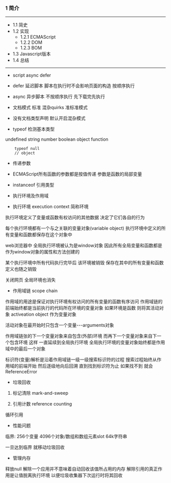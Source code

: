 ### 1 简介
---
* 1.1 简史
* 1.2 实现
  * 1.2.1 ECMAScript
  * 1.2.2 DOM
  * 1.2.3 BOM
* 1.3 Javascript版本
* 1.4 总结
---

* script async defer

* defer 延迟脚本 脚本在执行时不会影响页面的构造 按顺序执行

* async 异步脚本 不按顺序执行 先下载完先执行

* 文档模式 标准 混杂quirks 准标准模式

* 没有文档类型声明 默认开启混杂模式

* typeof 检测基本类型

undefined string number boolean object function

		typeof null
		// object

* 传递参数
* ECMAScript所有函数的参数都是按值传递 参数是函数的局部变量

* instanceof 引用类型

* 执行环境及作用域
* 执行环境 execution context 简称环境

执行环境定义了变量或函数有权访问的其他数据 决定了它们各自的行为

每个执行环境都有一个与之关联的变量对象(variable object) 执行环境中定义的所有变量和函数都保存在这个对象中

web浏览器中 全局执行环境被认为是window对象 因此所有全局变量和函数都是作为window对象的属性和方法创建的

某个执行环境中所有代码执行完毕后 该环境被销毁 保存在其中的所有变量和函数定义也随之销毁

关闭网页 全局环境也消失


* 作用域链 scope chain

作用域的用途是保证对执行环境有权访问的所有变量的函数有序访问 作用域链的前端始终都是当前执行的代码所在环境的变量对象 如果环境是函数 则将其活动对象 activeation object 作为变量对象

活动对象在最开始时只包含一个变量---arguments对象 

作用域链张的下一个变量对象来自包含(外部)环境 而再下一个变量对象来自下一个包含环境 这样 一直延续到全局执行环境 全局执行环境的变量对象始终都是作用域中的最后一个对象

标识符(变量)解析是沿着作用域链一级一级搜索标识符的过程 搜索过程始终从作用域的前端开始 然后逐级地向后回溯 直到找到标识符为止 如果找不到 就会ReferenceError


* 垃圾回收

1. 标记清除 mark-and-sweep

2. 引用计数 reference counting

循环引用 

* 性能问题

临界: 256个变量 4096个对象/数组和数组元素slot 64k字符串

一旦达到临界 就移动垃圾回收

* 管理内存

释放null 解除一个应用并不意味着自动回收该值所占用的内存 解除引用的真正作用是让值脱离执行环境 以便垃圾收集器下次运行时将其回收




































